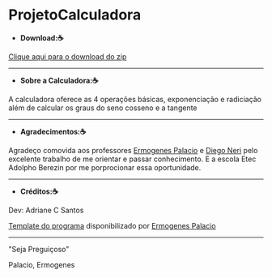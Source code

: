 
# ProjetoCalculadora

- **Download::coffee:**

 [Clique aqui para o download do zip](dist/Calculadora.zip)

--------------------------------
- **Sobre a Calculadora::coffee:**

A calculadora oferece as 4 operações básicas, exponenciação e radiciação 
além de calcular os graus do seno cosseno e a tangente 

-------------------------------
- **Agradecimentos::coffee:**

Agradeço comovida aos professores [Ermogenes Palacio](https://github.com/ermogenes)
 e [Diego Neri](https://github.com/diegoneri) pelo excelente trabalho de me orientar e passar conhecimento.
 E a escola Etec Adolpho Berezin por me porprocionar essa oportunidade.

-------------------------------
- **Créditos::coffee:**

Dev: Adriane C Santos

[Template do programa](https://github.com/ermogenes/aulas-programacao-csharp/blob/master/exercises/projeto_2019_1.md) disponibilizado por [Ermogenes Palacio](https://github.com/ermogenes)

-------------------------------
"Seja Preguiçoso"

Palacio, Ermogenes
